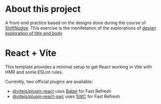 # About this project
A front-end practice based on the designs done during the course of [ShiftNudge](https://shiftnudge.com/). This exercise is the menifetation of the explorations of [design exploration of title and body](https://www.figma.com/design/7jY40Z13Tg2TR6gBYaoy4Q/course-results?node-id=1-2187&t=PTB4ozM1hPDHEqwg-1)

# React + Vite

This template provides a minimal setup to get React working in Vite with HMR and some ESLint rules.

Currently, two official plugins are available:

- [@vitejs/plugin-react](https://github.com/vitejs/vite-plugin-react/blob/main/packages/plugin-react/README.md) uses [Babel](https://babeljs.io/) for Fast Refresh
- [@vitejs/plugin-react-swc](https://github.com/vitejs/vite-plugin-react-swc) uses [SWC](https://swc.rs/) for Fast Refresh
